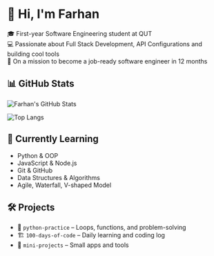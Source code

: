 # 👋 Hi, I'm Farhan

🎓 First-year Software Engineering student at QUT  
💻 Passionate about Full Stack Development, API Configurations and building cool tools  
🚀 On a mission to become a job-ready software engineer in 12 months

## 📊 GitHub Stats
![Farhan's GitHub Stats](https://github-readme-stats.vercel.app/api?username=FarhanTaha&show_icons=true&theme=tokyonight)

![Top Langs](https://github-readme-stats.vercel.app/api/top-langs/?username=FarhanTaha&layout=compact&theme=tokyonight)

## 🌱 Currently Learning
- Python & OOP
- JavaScript & Node.js
- Git & GitHub
- Data Structures & Algorithms
- Agile, Waterfall, V-shaped Model

## 🛠️ Projects
- 🧠 `python-practice` – Loops, functions, and problem-solving
- 🏗️ `100-days-of-code` – Daily learning and coding log
- 🧩 `mini-projects` – Small apps and tools





